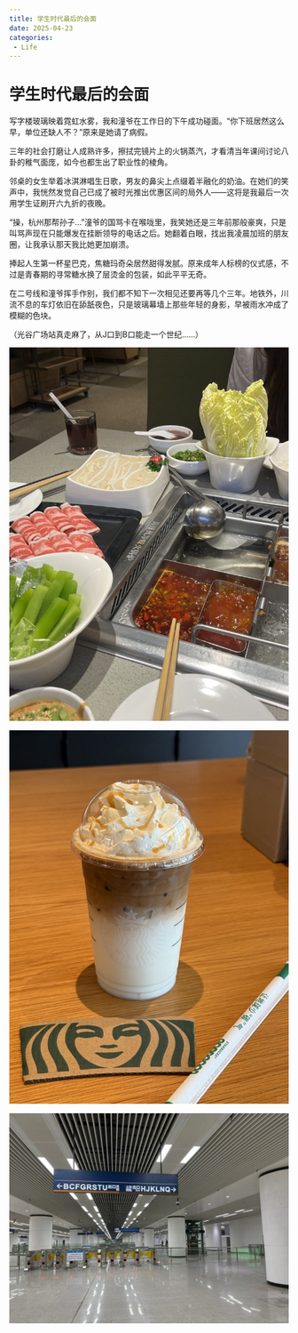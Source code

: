 ```yaml
---
title: 学生时代最后的会面
date: 2025-04-23
categories:
 - Life
---
```


# 学生时代最后的会面

写字楼玻璃映着霓虹水雾，我和潼爷在工作日的下午成功碰面。“你下班居然这么早，单位还缺人不？”原来是她请了病假。

三年的社会打磨让人成熟许多，擦拭完镜片上的火锅蒸汽，才看清当年课间讨论八卦的稚气面庞，如今也都生出了职业性的棱角。

邻桌的女生举着冰淇淋唱生日歌，男友的鼻尖上点缀着半融化的奶油。在她们的笑声中，我恍然发觉自己已成了被时光推出优惠区间的局外人——这将是我最后一次用学生证刷开六九折的夜晚。

“操，杭州那帮孙子…”潼爷的国骂卡在喉咙里，我笑她还是三年前那般豪爽，只是叫骂声现在只能爆发在挂断领导的电话之后。她翻着白眼，找出我凌晨加班的朋友圈，让我承认那天我比她更加崩溃。

捧起人生第一杯星巴克，焦糖玛奇朵居然甜得发腻。原来成年人标榜的仪式感，不过是青春期的寻常糖水换了层烫金的包装，如此平平无奇。

在二号线和潼爷挥手作别，我们都不知下一次相见还要再等几个三年。地铁外，川流不息的车灯依旧在舔舐夜色，只是玻璃幕墙上那些年轻的身影，早被雨水冲成了模糊的色块。

（光谷广场站真走麻了，从J口到B口能走一个世纪……）

![20a4b6bbc6a95bd65f8a6760dbd8c2e6_compress](./assets/20a4b6bbc6a95bd65f8a6760dbd8c2e6_compress-2467122.png)

![515782d0c431376ade89ec6b71a182df_compress](./assets/515782d0c431376ade89ec6b71a182df_compress.png)

![Clipboard_Screenshot_1752467198](./assets/Clipboard_Screenshot_1752467198.png)
